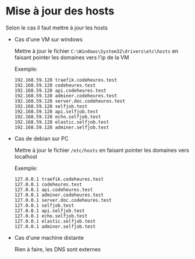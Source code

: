 # Mise à jour des hosts

Selon le cas il faut mettre à jour les hosts

- Cas d'une VM sur windows
   
   Mettre à jour le fichier  `C:\Windows\System32\drivers\etc\hosts` en faisant pointer les domaines vers l'ip de la VM
   
   Exemple:
   ```
   192.168.59.128 traefik.codeheures.test
   192.168.59.128 codeheures.test
   192.168.59.128 api.codeheures.test
   192.168.59.128 adminer.codeheures.test
   192.168.59.128 server.doc.codeheures.test
   192.168.59.128 selfjob.test
   192.168.59.128 api.selfjob.test
   192.168.59.128 echo.selfjob.test
   192.168.59.128 elastic.selfjob.test
   192.168.59.128 adminer.selfjob.test
   ```

- Cas de debian sur PC   

   Mettre à jour le fichier `/etc/hosts` en faisant pointer les domaines vers localhost
   
   Exemple:
   ```
   127.0.0.1 traefik.codeheures.test
   127.0.0.1 codeheures.test
   127.0.0.1 api.codeheures.test
   127.0.0.1 adminer.codeheures.test
   127.0.0.1 server.doc.codeheures.test
   127.0.0.1 selfjob.test
   127.0.0.1 api.selfjob.test
   127.0.0.1 echo.selfjob.test
   127.0.0.1 elastic.selfjob.test
   127.0.0.1 adminer.selfjob.test
   ```
   
- Cas d'une machine distante

   Rien à faire, les DNS sont externes   